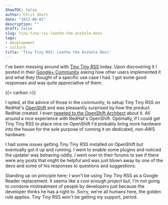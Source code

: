 ```yaml
---
ShowTOC: false
author: Chris Short
date: "2013-06-01"
description: ""
draft: false
slug: tiny-tiny-rss-loathe-the-asshole-devs
tags:
- development
- culture
title: 'Tiny Tiny RSS: Loathe the Asshole Devs'
---
```


I've been messing around with [Tiny Tiny RSS](http://tt-rss.org/) today. Upon discovering it I posted in their [Google+ Community](https://plus.google.com/communities/110072726694649153528) asking how other users implemented it and what they thought of a specific use case I had. I got some good responses and was quite appreciative of them.

{{< carbon >}}

I opted, at the advice of those in the community, to setup Tiny Tiny RSS on RedHat's [OpenShift](https://www.openshift.com/) and was pleasantly surprised by how the product RedHat created. I even [tweeted to the OpenShift Architect](https://twitter.com/Michael_McGrath/status/340987380628586497) about it. All around a nice experience with RedHat's OpenShift. Optimally, if I could get Tiny Tiny RSS to place nice on OpenShift I'd probably bring more hardware into the house for the sole purpose of running it on dedicated, non-AWS hardware.


I had some issues getting Tiny Tiny RSS installed on OpenShift but eventually got it up and running. I went to enable some plugins and noticed the updater was behaving oddly. I went over to their forums to see if there were any posts that might be helpful and was just blown away by one of the devs and some of his responses to questions and suggestions.

Standing up on principle here; I won't be using Tiny Tiny RSS as a Google Reader replacement. It seems like a cool enough project but, I'm not going to condone mistreatment of people by developers just because the developer thinks he has a right to. Sorry, we're all humans here, the golden rule applies. Tiny Tiny RSS won't be getting my support, period.
